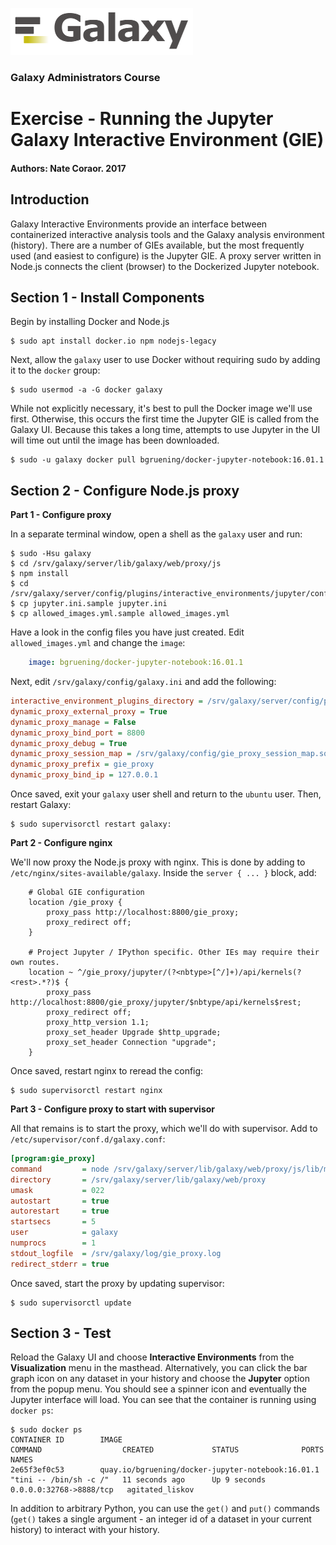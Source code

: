 ![galaxy logo](../../docs/shared-images/galaxy_logo_25percent_transparent.png)

### Galaxy Administrators Course

# Exercise - Running the Jupyter Galaxy Interactive Environment (GIE)

#### Authors: Nate Coraor. 2017

## Introduction

Galaxy Interactive Environments provide an interface between containerized interactive analysis tools and the Galaxy analysis environment (history). There are a number of GIEs available, but the most frequently used (and easiest to configure) is the Jupyter GIE. A proxy server written in Node.js connects the client (browser) to the Dockerized Jupyter notebook.

## Section 1 - Install Components

Begin by installing Docker and Node.js

```console
$ sudo apt install docker.io npm nodejs-legacy
```

Next, allow the `galaxy` user to use Docker without requiring sudo by adding it to the `docker` group:

```
$ sudo usermod -a -G docker galaxy
```

While not explicitly necessary, it's best to pull the Docker image we'll use first. Otherwise, this occurs the first time the Jupyter GIE is called from the Galaxy UI. Because this takes a long time, attempts to use Jupyter in the UI will time out until the image has been downloaded.

```console
$ sudo -u galaxy docker pull bgruening/docker-jupyter-notebook:16.01.1
```

## Section 2 - Configure Node.js proxy

**Part 1 - Configure proxy**

In a separate terminal window, open a shell as the `galaxy` user and run:

```console
$ sudo -Hsu galaxy
$ cd /srv/galaxy/server/lib/galaxy/web/proxy/js
$ npm install
$ cd /srv/galaxy/server/config/plugins/interactive_environments/jupyter/config
$ cp jupyter.ini.sample jupyter.ini
$ cp allowed_images.yml.sample allowed_images.yml
```

Have a look in the config files you have just created. Edit `allowed_images.yml` and change the `image`:

```yaml
    image: bgruening/docker-jupyter-notebook:16.01.1
```

Next, edit `/srv/galaxy/config/galaxy.ini` and add the following:

```ini
interactive_environment_plugins_directory = /srv/galaxy/server/config/plugins/interactive_environments
dynamic_proxy_external_proxy = True
dynamic_proxy_manage = False
dynamic_proxy_bind_port = 8800
dynamic_proxy_debug = True
dynamic_proxy_session_map = /srv/galaxy/config/gie_proxy_session_map.sqlite
dynamic_proxy_prefix = gie_proxy
dynamic_proxy_bind_ip = 127.0.0.1
```

Once saved, exit your `galaxy` user shell and return to the `ubuntu` user. Then, restart Galaxy:

```console
$ sudo supervisorctl restart galaxy:
```

**Part 2 - Configure nginx**

We'll now proxy the Node.js proxy with nginx. This is done by adding to `/etc/nginx/sites-available/galaxy`. Inside the `server { ... }` block, add:

```nginx
    # Global GIE configuration
    location /gie_proxy {
        proxy_pass http://localhost:8800/gie_proxy;
        proxy_redirect off;
    }

    # Project Jupyter / IPython specific. Other IEs may require their own routes.
    location ~ ^/gie_proxy/jupyter/(?<nbtype>[^/]+)/api/kernels(?<rest>.*?)$ {
        proxy_pass http://localhost:8800/gie_proxy/jupyter/$nbtype/api/kernels$rest;
        proxy_redirect off;
        proxy_http_version 1.1;
        proxy_set_header Upgrade $http_upgrade;
        proxy_set_header Connection "upgrade";
    }
```

Once saved, restart nginx to reread the config:

```console
$ sudo supervisorctl restart nginx
```

**Part 3 - Configure proxy to start with supervisor**

All that remains is to start the proxy, which we'll do with supervisor. Add to `/etc/supervisor/conf.d/galaxy.conf`:

```ini
[program:gie_proxy]
command         = node /srv/galaxy/server/lib/galaxy/web/proxy/js/lib/main.js --ip 127.0.0.1 --port 8800 --sessions /srv/galaxy/config/gie_proxy_session_map.sqlite --cookie galaxysession --verbose
directory       = /srv/galaxy/server/lib/galaxy/web/proxy
umask           = 022
autostart       = true
autorestart     = true
startsecs       = 5
user            = galaxy
numprocs        = 1
stdout_logfile  = /srv/galaxy/log/gie_proxy.log
redirect_stderr = true
```

Once saved, start the proxy by updating supervisor:

```console
$ sudo supervisorctl update
```

## Section 3 - Test

Reload the Galaxy UI and choose **Interactive Environments** from the **Visualization** menu in the masthead. Alternatively, you can click the bar graph icon on any dataset in your history and choose the **Jupyter** option from the popup menu. You should see a spinner icon and eventually the Jupyter interface will load. You can see that the container is running using `docker ps`:

```console
$ sudo docker ps
CONTAINER ID        IMAGE                                               COMMAND                  CREATED             STATUS              PORTS                     NAMES
2e65f3ef0c53        quay.io/bgruening/docker-jupyter-notebook:16.01.1   "tini -- /bin/sh -c /"   11 seconds ago      Up 9 seconds        0.0.0.0:32768->8888/tcp   agitated_liskov
```

In addition to arbitrary Python, you can use the `get()` and `put()` commands (`get()` takes a single argument - an integer id of a dataset in your current history) to interact with your history.
